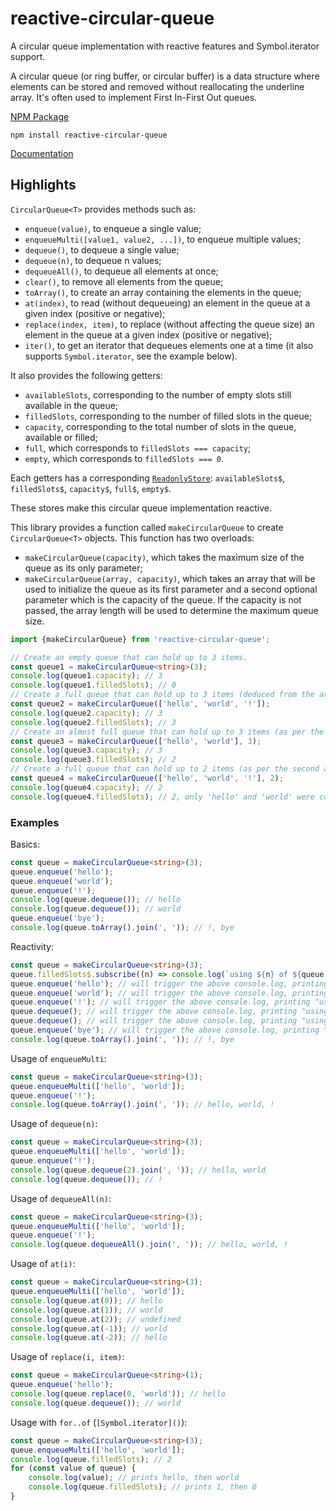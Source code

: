 # reactive-circular-queue

A circular queue implementation with reactive features and Symbol.iterator support.

A circular queue (or ring buffer, or circular buffer) is a data structure where
elements can be stored and removed without reallocating the underline
array. It's often used to implement First In-First Out queues.

[NPM Package](https://www.npmjs.com/package/reactive-circular-queue)

`npm install reactive-circular-queue`

[Documentation](./docs/README.md)

## Highlights

`CircularQueue<T>` provides methods such as:

- `enqueue(value)`, to enqueue a single value;
- `enqueueMulti([value1, value2, ...])`, to enqueue multiple values;
- `dequeue()`, to dequeue a single value;
- `dequeue(n)`, to dequeue n values;
- `dequeueAll()`, to dequeue all elements at once;
- `clear()`, to remove all elements from the queue;
- `toArray()`, to create an array containing the elements in the queue;
- `at(index)`, to read (without dequeueing) an element in the queue at a given index (positive or negative);
- `replace(index, item)`, to replace (without affecting the queue size) an element in the queue at a given index (positive or negative);
- `iter()`, to get an iterator that dequeues elements one at a time (it also supports `Symbol.iterator`, see the example below).

It also provides the following getters:

- `availableSlots`, corresponding to the number of empty slots still available in the queue;
- `filledSlots`, corresponding to the number of filled slots in the queue;
- `capacity`, corresponding to the total number of slots in the queue, available or filled;
- `full`, which corresponds to `filledSlots === capacity`;
- `empty`, which corresponds to `filledSlots === 0`.

Each getters has a corresponding [`ReadonlyStore`](https://www.npmjs.com/package/universal-stores): `availableSlots$`, `filledSlots$`, `capacity$`, `full$`, `empty$`.

These stores make this circular queue implementation reactive.

This library provides a function called `makeCircularQueue` to create `CircularQueue<T>` objects.
This function has two overloads:
- `makeCircularQueue(capacity)`, which takes the maximum size of the queue as its only parameter;
- `makeCircularQueue(array, capacity)`, which takes an array that will be used to initialize the
queue as its first parameter and a second optional parameter which is the capacity of the queue.
If the capacity is not passed, the array length will be used to determine the maximum queue size.

```ts
import {makeCircularQueue} from 'reactive-circular-queue';

// Create an empty queue that can hold up to 3 items.
const queue1 = makeCircularQueue<string>(3);
console.log(queue1.capacity); // 3
console.log(queue1.filledSlots); // 0
// Create a full queue that can hold up to 3 items (deduced from the array length).
const queue2 = makeCircularQueue(['hello', 'world', '!']);
console.log(queue2.capacity); // 3
console.log(queue2.filledSlots); // 3
// Create an almost full queue that can hold up to 3 items (as per the second argument).
const queue3 = makeCircularQueue(['hello', 'world'], 3);
console.log(queue3.capacity); // 3
console.log(queue3.filledSlots); // 2
// Create a full queue that can hold up to 2 items (as per the second argument).
const queue4 = makeCircularQueue(['hello', 'world', '!'], 2);
console.log(queue4.capacity); // 2
console.log(queue4.filledSlots); // 2, only 'hello' and 'world' were copied inside the queue.
```

### Examples

Basics:

```ts
const queue = makeCircularQueue<string>(3);
queue.enqueue('hello');
queue.enqueue('world');
queue.enqueue('!');
console.log(queue.dequeue()); // hello
console.log(queue.dequeue()); // world
queue.enqueue('bye');
console.log(queue.toArray().join(', ')); // !, bye
```

Reactivity:

```ts
const queue = makeCircularQueue<string>(3);
queue.filledSlots$.subscribe((n) => console.log(`using ${n} of ${queue.capacity} slots`)); // immediately prints "using 0 of 3 slots"
queue.enqueue('hello'); // will trigger the above console.log, printing "using 1 of 3 slots"
queue.enqueue('world'); // will trigger the above console.log, printing "using 2 of 3 slots"
queue.enqueue('!'); // will trigger the above console.log, printing "using 3 of 3 slots"
queue.dequeue(); // will trigger the above console.log, printing "using 2 of 3 slots"
queue.dequeue(); // will trigger the above console.log, printing "using 1 of 3 slots"
queue.enqueue('bye'); // will trigger the above console.log, printing "using 2 of 3 slots"
console.log(queue.toArray().join(', ')); // !, bye
```

Usage of `enqueueMulti`:

```ts
const queue = makeCircularQueue<string>(3);
queue.enqueueMulti(['hello', 'world']);
queue.enqueue('!');
console.log(queue.toArray().join(', ')); // hello, world, !
```

Usage of `dequeue(n)`:

```ts
const queue = makeCircularQueue<string>(3);
queue.enqueueMulti(['hello', 'world']);
queue.enqueue('!');
console.log(queue.dequeue(2).join(', ')); // hello, world
console.log(queue.dequeue()); // !
```

Usage of `dequeueAll(n)`:

```ts
const queue = makeCircularQueue<string>(3);
queue.enqueueMulti(['hello', 'world']);
queue.enqueue('!');
console.log(queue.dequeueAll().join(', ')); // hello, world, !
```

Usage of `at(i)`:

```ts
const queue = makeCircularQueue<string>(3);
queue.enqueueMulti(['hello', 'world']);
console.log(queue.at(0)); // hello
console.log(queue.at(1)); // world
console.log(queue.at(2)); // undefined
console.log(queue.at(-1)); // world
console.log(queue.at(-2)); // hello
```

Usage of `replace(i, item)`:

```ts
const queue = makeCircularQueue<string>(1);
queue.enqueue('hello');
console.log(queue.replace(0, 'world')); // hello
console.log(queue.dequeue()); // world
```

Usage with `for..of` (`[Symbol.iterator]()`):

```ts
const queue = makeCircularQueue<string>(3);
queue.enqueueMulti(['hello', 'world']);
console.log(queue.filledSlots); // 2
for (const value of queue) {
	console.log(value); // prints hello, then world
	console.log(queue.filledSlots); // prints 1, then 0
}
```
